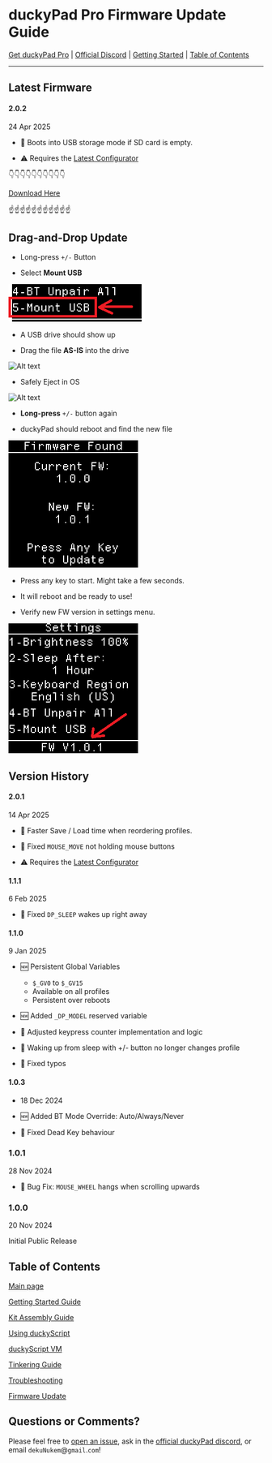 # duckyPad Pro Firmware Update Guide

[Get duckyPad Pro](https://www.tindie.com/products/37399/) | [Official Discord](https://discord.gg/4sJCBx5) | [Getting Started](./getting_started.md) | [Table of Contents](#table-of-contents)

-----

## Latest Firmware

#### 2.0.2

24 Apr 2025

* 🐞 Boots into USB storage mode if SD card is empty.

* ⚠️ Requires the [Latest Configurator](https://github.com/duckyPad/duckyPad-Configurator/releases/latest)


👇👇👇👇👇👇👇👇👇👇

[Download Here](https://github.com/dekuNukem/duckyPad-Pro/raw/master/firmware/DPP_FW_2.0.2_e4b6e573.bin)

☝️☝️☝️☝️☝️☝️☝️☝️☝️☝️☝️

## Drag-and-Drop Update

* Long-press `+/-` Button

* Select **Mount USB**

![Alt text](../resources/photos/tinker/mount.png)

* A USB drive should show up

* Drag the file **AS-IS** into the drive

![Alt text](../resources/photos/tinker/drag.png)

* Safely Eject in OS

![Alt text](../resources/photos/tinker/eject.png)

* **Long-press** `+/-` button again

* duckyPad should reboot and find the new file

![Alt text](../resources/photos/tinker/update.png)

* Press any key to start. Might take a few seconds.

* It will reboot and be ready to use!

* Verify new FW version in settings menu.

![Alt text](../resources/photos/tinker/newver.png)

## Version History

#### 2.0.1

14 Apr 2025

* 🐞 Faster Save / Load time when reordering profiles.

* 🐞 Fixed `MOUSE_MOVE` not holding mouse buttons

* ⚠️ Requires the [Latest Configurator](https://github.com/duckyPad/duckyPad-Configurator/releases/latest)

#### 1.1.1

6 Feb 2025

* 🐞 Fixed `DP_SLEEP` wakes up right away

#### 1.1.0

9 Jan 2025

* 🆕 Persistent Global Variables
	* `$_GV0` to `$_GV15`
	* Available on all profiles
	* Persistent over reboots

* 🆕 Added `_DP_MODEL` reserved variable

* 🐞 Adjusted keypress counter implementation and logic

* 🐞 Waking up from sleep with +/- button no longer changes profile

* 🐞 Fixed typos

#### 1.0.3

* 18 Dec 2024

* 🆕 Added BT Mode Override: Auto/Always/Never

* 🐞 Fixed Dead Key behaviour

### 1.0.1

28 Nov 2024

* 🐞 Bug Fix: `MOUSE_WHEEL` hangs when scrolling upwards

### 1.0.0

20 Nov 2024

Initial Public Release

## Table of Contents

[Main page](../README.md)

[Getting Started Guide](getting_started.md)

[Kit Assembly Guide](kit_assembly.md)

[Using duckyScript](duckyscript_info.md)

[duckyScript VM](bytecode_vm.md)

[Tinkering Guide](tinkering_guide.md)

[Troubleshooting](troubleshooting.md)

[Firmware Update](fw_update.md)

## Questions or Comments?

Please feel free to [open an issue](https://github.com/dekuNukem/duckypad-pro/issues), ask in the [official duckyPad discord](https://discord.gg/4sJCBx5), or email `dekuNukem`@`gmail`.`com`!